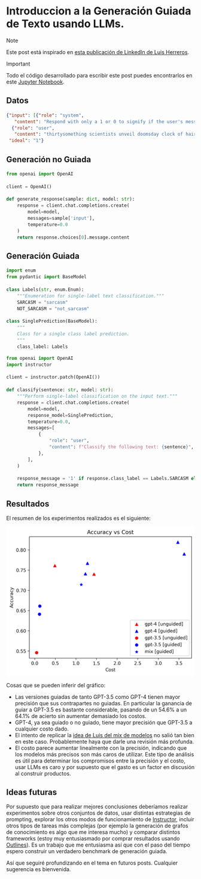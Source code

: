 # Introduccion a la Generación Guiada de Texto usando LLMs.

> [!NOTE]
> Este post está inspirado en [esta publicación de LinkedIn de Luis Herreros](https://www.linkedin.com/feed/update/urn:li:activity:7137413404217991168/).


> [!IMPORTANT]
> Todo el código desarrollado para escribir este post puedes encontrarlos en este [Jupyter Notebook](../notebooks/text_classification.ipynb).

## Datos

```json
{"input": [{"role": "system",
   "content": "Respond with only a 1 or 0 to signify if the user's message includes sarcasm, or not"},
  {"role": "user",
   "content": "thirtysomething scientists unveil doomsday clock of hair loss"}],
 "ideal": "1"}
```

## Generación no Guiada

```python
from openai import OpenAI

client = OpenAI()

def generate_response(sample: dict, model: str):
    response = client.chat.completions.create(
        model=model,
        messages=sample['input'],
        temperature=0.0
    )
    return response.choices[0].message.content
```

## Generación Guiada

```python
import enum
from pydantic import BaseModel

class Labels(str, enum.Enum):
    """Enumeration for single-label text classification."""
    SARCASM = "sarcasm"
    NOT_SARCASM = "not_sarcasm"

class SinglePrediction(BaseModel):
    """
    Class for a single class label prediction.
    """
    class_label: Labels
```

```python
from openai import OpenAI
import instructor

client = instructor.patch(OpenAI())

def classify(sentence: str, model: str):
    """Perform single-label classification on the input text."""
    response = client.chat.completions.create(
        model=model,
        response_model=SinglePrediction,
        temperature=0.0,
        messages=[
            {
                "role": "user",
                "content": f"Classify the following text: {sentence}",
            },
        ],
    )

    response_message = '1' if response.class_label == Labels.SARCASM else '0'
    return response_message
```
## Resultados

El resumen de los experimentos realizados es el siguiente:

<img src="figures/sarcasm_accuracy_vs_cost.png" alt="sarcasm" width="600"/>

Cosas que se pueden inferir del gráfico:

- Las versiones guiadas de tanto GPT-3.5 como GPT-4 tienen mayor precisión que sus contrapartes no guiadas. En particular la ganancia de guiar a GPT-3.5 es bastante considerable, pasando de un 54.6% a un 64.1% de acierto sin aumentar demasiado los costos.
- GPT-4, ya sea guiado o no guiado, tiene mayor precisión que GPT-3.5 a cualquier costo dado.
- El intento de replicar la [idea de Luis del mix de modelos](https://www.linkedin.com/feed/update/urn:li:activity:7137413404217991168/) no salió tan bien en este caso. Probablemente haya que darle una revisión más profunda.
- El costo parece aumentar linealmente con la precisión, indicando que los modelos más precisos son más caros de utilizar. Este tipo de análisis es útil para determinar los compromisos entre la precisión y el costo, usar LLMs es caro y por supuesto que el gasto es un factor en discusión al construir productos.

## Ideas futuras

Por supuesto que para realizar mejores conclusiones deberíamos realizar experimentos sobre otros conjuntos de datos, usar distintas estrategias de prompting, explorar los otros modos de funcionamiento de [Instructor](https://github.com/jxnl/instructor), incluir otros tipos de tareas más complejas (por ejemplo la generación de grafos de conocimiento es algo que me interesa mucho) y comparar distintos frameworks (estoy muy entusiasmado por comprar resultados usando [Outlines](https://github.com/outlines-dev/outlines)). Es un trabajo que me entusiasma así que con el paso del tiempo espero construir un verdadero benchmark de generación guiada. 

Así que seguiré profundizando en el tema en futuros posts. Cualquier sugerencia es bienvenida.
